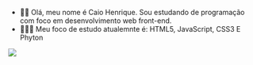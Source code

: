 - 👋🏾 Olá, meu nome é Caio Henrique. Sou estudando de programação com foco em desenvolvimento web front-end.
- 👨🏾‍💻 Meu foco de estudo atualemnte é: HTML5, JavaScript, CSS3 E Phyton

<!---
Caioblackneo/Caioblackneo is a ✨ special ✨ repository because its `README.md` (this file) appears on your GitHub profile.
You can click the Preview link to take a look at your changes.
--->

[<img src="https://img.shields.io/badge/linkedin-%230077B5.svg?&style=for-the-badge&logo=linkedin&logoColor=white"/>](https://www.linkedin.com/in/caio-henrique-da-silva-30771b14b/)
